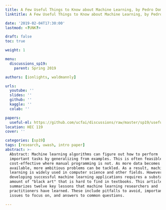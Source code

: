 ```yaml
---
title: A Few Useful Things to Know about Machine Learning, by Pedro Domingos"
linktitle: A Few Useful Things to Know about Machine Learning, by Pedro Domingos"

date: '2019-02-04T17:30:00'
lastmod: <?UNK?>

draft: false
toc: true

weight: 1

menu:
  discussions_sp19:
    parent: Spring 2019

authors: [ionlights, waldmannly]

urls:
  youtube: ''
  slides: ''
  github: ''
  kaggle: ''
  colab: ''

papers:
  useful-ml: https://github.com/ucfai/discussions/raw/master/sp19/useful-ml.pdf
location: HEC 119
cover: ''

categories: [sp19]
tags: [research, uwash, intro paper]
abstract: >-
  Abstract: Machine learning algorithms can figure out how to perform
  important tasks by generalizing from examples. This is often feasible and
  cost-effective where manual programming is not. As more data becomes
  available, more ambitious problems can be tackled. As a result, machine
  learning is widely used in computer science and other fields. However,
  developing successful machine learning applications requires a substantial
  amount of "black art" that is hard to find in textbooks. This article
  summarizes twelve key lessons that machine learning researchers and
  practitioners have learned. These include pitfalls to avoid, important
  issues to focus on, and answers to common questions.

---
```


<!-- TODO Add Meeting Notes/Contents here -->
<!-- NOTE Refer the Documentation if you're unsure how to format/add to this. -->
